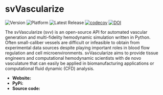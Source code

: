 # svVascularize


![Version](https://img.shields.io/badge/version-0.0.0-blue)
![Platform](https://img.shields.io/badge/platform-macOS%20|%20linux%20|%20windows-blue)
![Latest Release](https://img.shields.io/github/v/release/SimVascular/svVascularize?label=latest)
[![codecov](https://codecov.io/github/SimVascular/svVascularize/graph/badge.svg)](https://codecov.io/github/SimVascular/svVascularize)
[![DOI](https://img.shields.io/badge/DOI-green)]()

<p align="left">
The svVascularize (svv) is an open-source API for automated vascular generation and multi-fidelity hemodynamic simulation
written in Python. Often small-caliber vessels are difficult or infeasible to obtain from experimental data sources 
despite playing important roles in blood flow regulation and cell microenvironments. svVascularize aims to provide tissue 
engineers and computational hemodynamic scientists with de novo vasculature that can easily be applied in 
biomanufacturing applications or computational fluid dynamic (CFD) analysis.
</p>

* **Website:** 
* **PyPi:** 
* **Source code:**
